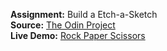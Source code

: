 **Assignment:** Build a Etch-a-Sketch\
**Source:** [The Odin Project](https://theodinproject.com/courses/foundations/lessons/etch-a-sketch-project)\
**Live Demo:** [Rock Paper Scissors](https://igorlimamendes.github.io/etch-a-sketch/)
